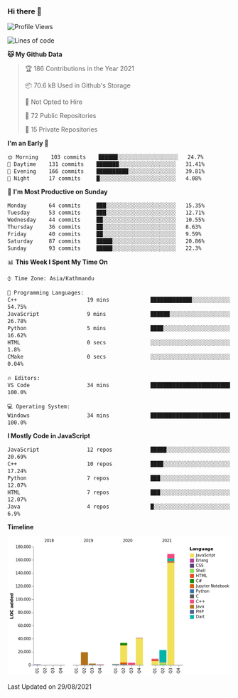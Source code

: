 ### Hi there 👋


<!--START_SECTION:waka-->
![Profile Views](http://img.shields.io/badge/Profile%20Views-3-blue)

![Lines of code](https://img.shields.io/badge/From%20Hello%20World%20I%27ve%20Written-307378%20lines%20of%20code-blue)

**🐱 My Github Data** 

> 🏆 186 Contributions in the Year 2021
 > 
> 📦 70.6 kB Used in Github's Storage 
 > 
> 🚫 Not Opted to Hire
 > 
> 📜 72 Public Repositories 
 > 
> 🔑 15 Private Repositories  
 > 
**I'm an Early 🐤** 

```text
🌞 Morning    103 commits    ██████░░░░░░░░░░░░░░░░░░░   24.7% 
🌆 Daytime    131 commits    ███████░░░░░░░░░░░░░░░░░░   31.41% 
🌃 Evening    166 commits    ██████████░░░░░░░░░░░░░░░   39.81% 
🌙 Night      17 commits     █░░░░░░░░░░░░░░░░░░░░░░░░   4.08%

```
📅 **I'm Most Productive on Sunday** 

```text
Monday       64 commits     ███░░░░░░░░░░░░░░░░░░░░░░   15.35% 
Tuesday      53 commits     ███░░░░░░░░░░░░░░░░░░░░░░   12.71% 
Wednesday    44 commits     ██░░░░░░░░░░░░░░░░░░░░░░░   10.55% 
Thursday     36 commits     ██░░░░░░░░░░░░░░░░░░░░░░░   8.63% 
Friday       40 commits     ██░░░░░░░░░░░░░░░░░░░░░░░   9.59% 
Saturday     87 commits     █████░░░░░░░░░░░░░░░░░░░░   20.86% 
Sunday       93 commits     █████░░░░░░░░░░░░░░░░░░░░   22.3%

```


📊 **This Week I Spent My Time On** 

```text
⌚︎ Time Zone: Asia/Kathmandu

💬 Programming Languages: 
C++                      19 mins             █████████████░░░░░░░░░░░░   54.75% 
JavaScript               9 mins              ██████░░░░░░░░░░░░░░░░░░░   26.78% 
Python                   5 mins              ████░░░░░░░░░░░░░░░░░░░░░   16.62% 
HTML                     0 secs              ░░░░░░░░░░░░░░░░░░░░░░░░░   1.8% 
CMake                    0 secs              ░░░░░░░░░░░░░░░░░░░░░░░░░   0.04%

🔥 Editors: 
VS Code                  34 mins             █████████████████████████   100.0%

💻 Operating System: 
Windows                  34 mins             █████████████████████████   100.0%

```

**I Mostly Code in JavaScript** 

```text
JavaScript               12 repos            █████░░░░░░░░░░░░░░░░░░░░   20.69% 
C++                      10 repos            ████░░░░░░░░░░░░░░░░░░░░░   17.24% 
Python                   7 repos             ███░░░░░░░░░░░░░░░░░░░░░░   12.07% 
HTML                     7 repos             ███░░░░░░░░░░░░░░░░░░░░░░   12.07% 
Java                     4 repos             █░░░░░░░░░░░░░░░░░░░░░░░░   6.9%

```


**Timeline**

![Chart not found](https://raw.githubusercontent.com/voidash/voidash/main/charts/bar_graph.png) 


 Last Updated on 29/08/2021
<!--END_SECTION:waka-->


<!--
**voidash/voidash** is a ✨ _special_ ✨ repository because its `README.md` (this file) appears on your GitHub profile.

Here are some ideas to get you started:

- 🔭 I’m currently working on ...
- 🌱 I’m currently learning ...
- 👯 I’m looking to collaborate on ...
- 🤔 I’m looking for help with ...
- 💬 Ask me about ...
- 📫 How to reach me: ...
- 😄 Pronouns: ...
- ⚡ Fun fact: ...
-->
